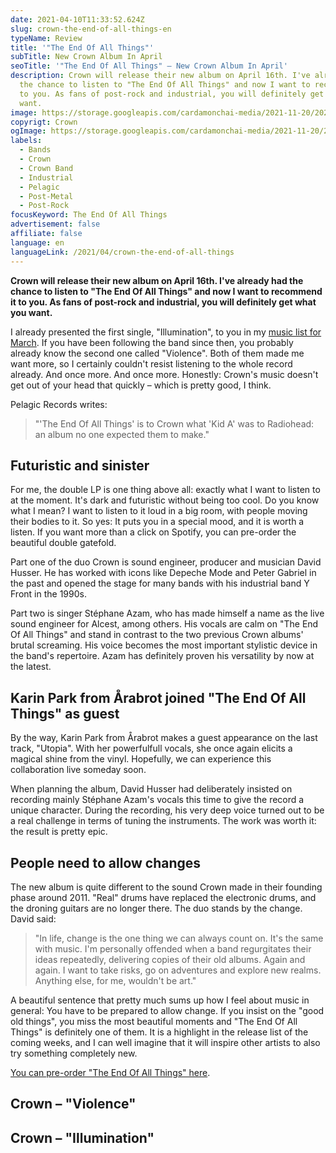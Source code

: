 ```yaml
---
date: 2021-04-10T11:33:52.624Z
slug: crown-the-end-of-all-things-en
typeName: Review
title: '"The End Of All Things"'
subTitle: New Crown Album In April
seoTitle: '"The End Of All Things" – New Crown Album In April'
description: Crown will release their new album on April 16th. I've already had
  the chance to listen to "The End Of All Things" and now I want to recommend it
  to you. As fans of post-rock and industrial, you will definitely get what you
  want.
image: https://storage.googleapis.com/cardamonchai-media/2021-11-20/2021-04-crown-the-end-of-all-things-l-jpeg-imagine-686868_848383_1440_1080/640.webp
copyrigt: Crown
ogImage: https://storage.googleapis.com/cardamonchai-media/2021-11-20/2021-04-crown-the-end-of-all-things-fb-png-l-jpg-imagine-686868_797979_1440_754/640.webp
labels:
  - Bands
  - Crown
  - Crown Band
  - Industrial
  - Pelagic
  - Post-Metal
  - Post-Rock
focusKeyword: The End Of All Things
advertisement: false
affiliate: false
language: en
languageLink: /2021/04/crown-the-end-of-all-things
---
```


**Crown will release their new album on April 16th. I've already had the chance to listen to "The End Of All Things" and now I want to recommend it to you. As fans of post-rock and industrial, you will definitely get what you want.**

I already presented the first single, "Illumination", to you in my [music list for March](/2021/02/musikliste-maerz-2021/). If you have been following the band since then, you probably already know the second one called "Violence". Both of them made me want more, so I certainly couldn't resist listening to the whole record already. And once more. And once more. Honestly: Crown's music doesn't get out of your head that quickly – which is pretty good, I think.

Pelagic Records writes:

> "'The End Of All Things' is to Crown what 'Kid A' was to Radiohead: an album no one expected them to make."

## Futuristic and sinister

For me, the double LP is one thing above all: exactly what I want to listen to at the moment. It's dark and futuristic without being too cool. Do you know what I mean? I want to listen to it loud in a big room, with people moving their bodies to it. So yes: It puts you in a special mood, and it is worth a listen. If you want more than a click on Spotify, you can pre-order the beautiful double gatefold.

Part one of the duo Crown is sound engineer, producer and musician David Husser. He has worked with icons like Depeche Mode and Peter Gabriel in the past and opened the stage for many bands with his industrial band Y Front in the 1990s.

Part two is singer Stéphane Azam, who has made himself a name as the live sound engineer for Alcest, among others. His vocals are calm on "The End Of All Things" and stand in contrast to the two previous Crown albums' brutal screaming. His voice becomes the most important stylistic device in the band's repertoire. Azam has definitely proven his versatility by now at the latest.

## Karin Park from Årabrot joined "The End Of All Things" as guest

By the way, Karin Park from Årabrot makes a guest appearance on the last track, "Utopia". With her powerfulfull vocals, she once again elicits a magical shine from the vinyl. Hopefully, we can experience this collaboration live someday soon.

When planning the album, David Husser had deliberately insisted on recording mainly Stéphane Azam's vocals this time to give the record a unique character. During the recording, his very deep voice turned out to be a real challenge in terms of tuning the instruments. The work was worth it: the result is pretty epic.

## People need to allow changes

The new album is quite different to the sound Crown made in their founding phase around 2011. "Real" drums have replaced the electronic drums, and the droning guitars are no longer there. The duo stands by the change. David said:

> "In life, change is the one thing we can always count on. It's the same with music. I'm personally offended when a band regurgitates their ideas repeatedly, delivering copies of their old albums. Again and again. I want to take risks, go on adventures and explore new realms. Anything else, for me, wouldn't be art."

A beautiful sentence that pretty much sums up how I feel about music in general: You have to be prepared to allow change. If you insist on the "good old things", you miss the most beautiful moments and "The End Of All Things" is definitely one of them. It is a highlight in the release list of the coming weeks, and I can well imagine that it will inspire other artists to also try something completely new.

[You can pre-order "The End Of All Things" here](https://pelagic-records.com/product/crown-the-end-of-all-things-2-lp/).

## Crown – "Violence"

<YouTube id="uaYI7cVlpiw" />

## Crown – "Illumination"

<YouTube id="i6rwQ0hpnzg" />